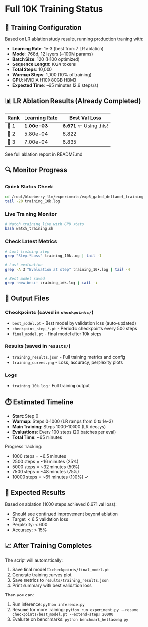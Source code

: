 # Full 10K Training Status

## 🚀 Training Configuration

Based on LR ablation study results, running production training with:

- **Learning Rate**: 1e-3 (best from 7 LR ablation)
- **Model**: 768d, 12 layers (~100M params)
- **Batch Size**: 120 (H100 optimized)
- **Sequence Length**: 1024 tokens
- **Total Steps**: 10,000
- **Warmup Steps**: 1,000 (10% of training)
- **GPU**: NVIDIA H100 80GB HBM3
- **Expected Time**: ~65 minutes (2.6 steps/s)

## 📊 LR Ablation Results (Already Completed)

| Rank | Learning Rate | Best Val Loss |
|------|---------------|---------------|
| 🥇 1 | **1.00e-03** | **6.671** ← Using this! |
| 🥈 2 | 5.80e-04 | 6.822 |
| 🥉 3 | 7.00e-04 | 6.835 |

See full ablation report in README.md

## 🔍 Monitor Progress

### Quick Status Check
```bash
cd /root/blueberry-llm/experiments/exp6_gated_deltanet_training
tail -20 training_10k.log
```

### Live Training Monitor
```bash
# Watch training live with GPU stats
bash watch_training.sh
```

### Check Latest Metrics
```bash
# Last training step
grep "Step.*Loss" training_10k.log | tail -1

# Last evaluation
grep -A 3 "Evaluation at step" training_10k.log | tail -4

# Best model saved
grep "New best" training_10k.log | tail -1
```

## 📁 Output Files

### Checkpoints (saved in `checkpoints/`)
- `best_model.pt` - Best model by validation loss (auto-updated)
- `checkpoint_step_*.pt` - Periodic checkpoints every 500 steps
- `final_model.pt` - Final model after 10k steps

### Results (saved in `results/`)
- `training_results.json` - Full training metrics and config
- `training_curves.png` - Loss, accuracy, perplexity plots

### Logs
- `training_10k.log` - Full training output

## ⏱️ Estimated Timeline

- **Start**: Step 0
- **Warmup**: Steps 0-1000 (LR ramps from 0 to 1e-3)
- **Main Training**: Steps 1000-10000 (LR decays)
- **Evaluations**: Every 100 steps (20 batches per eval)
- **Total Time**: ~65 minutes

Progress tracking:
- 1000 steps = ~6.5 minutes
- 2500 steps = ~16 minutes (25%)
- 5000 steps = ~32 minutes (50%)
- 7500 steps = ~48 minutes (75%)
- 10000 steps = ~65 minutes (100%) ✓

## 🎯 Expected Results

Based on ablation (1000 steps achieved 6.671 val loss):
- Should see continued improvement beyond ablation
- Target: < 6.5 validation loss
- Perplexity: < 600
- Accuracy: > 15%

## 📈 After Training Completes

The script will automatically:
1. Save final model to `checkpoints/final_model.pt`
2. Generate training curves plot
3. Save metrics to `results/training_results.json`
4. Print summary with best validation loss

Then you can:
1. Run inference: `python inference.py`
2. Resume for more training: `python run_experiment.py --resume checkpoints/best_model.pt --extend-steps 20000`
3. Evaluate on benchmarks: `python benchmark_hellaswag.py`


